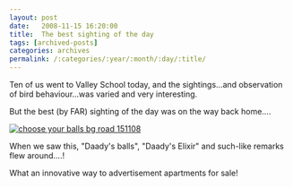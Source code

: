 ```yaml
---
layout: post
date:	2008-11-15 16:20:00
title:  The best sighting of the day
tags: [archived-posts]
categories: archives
permalink: /:categories/:year/:month/:day/:title/
---
```

Ten of us went to Valley School today, and the sightings...and observation of bird behaviour...was varied and very interesting.

But the best (by FAR) sighting of the day was on the way back home....



<a href="http://s297.photobucket.com/albums/mm205/depontis/?action=view&current=IMG_2921.jpg" target="_blank"><img src="http://i297.photobucket.com/albums/mm205/depontis/IMG_2921.jpg" border="0" alt="choose your balls bg road 151108"></a>

When we saw this, "Daady's balls", "Daady's Elixir" and such-like remarks flew around....!


What an innovative way to advertisement apartments for sale!
